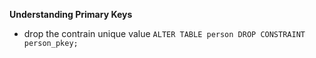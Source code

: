 **Understanding Primary Keys**

- drop the contrain unique value `ALTER TABLE person DROP CONSTRAINT person_pkey;`